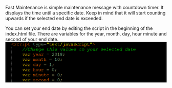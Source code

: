 Fast Maintenance is simple maintenance message with
countdown timer. It displays the time until a specific date.
Keep in mind that it will start counting upwards if
the selected end date is exceeded.

You can set your end date by editing the script in the beginning
of the index.html file. There are variables for the year, month, day,
hour minute and second of your end date.
![Date changing](https://raw.githubusercontent.com/serious-scribbler/Fast-Maintenance/master/date_changing.PNG)